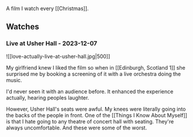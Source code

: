 A film I watch every [[Christmas]].

## Watches
### Live at Usher Hall - 2023-12-07

![[love-actually-live-at-usher-hall.jpg|500]]

My girlfriend knew I liked the film so when in [[Edinburgh, Scotland 1]] she surprised me by booking a screening of it with a live orchestra doing the music.

I'd never seen it with an audience before. It enhanced the experience actually, hearing peoples laughter.

However, Usher Hall's seats were awful. My knees were literally going into the backs of the people in front. One of the [[Things I Know About Myself]] is that I hate going to any theatre of concert hall with seating. They're always uncomfortable. And these were some of the worst.